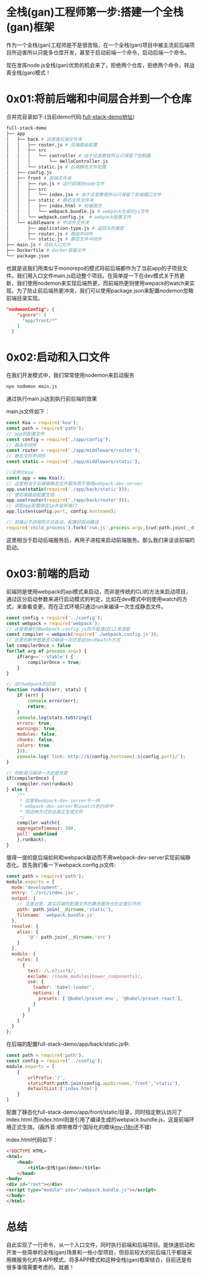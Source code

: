 # 全栈(gan)工程师第一步:搭建一个全栈(gan)框架
作为一个全栈(gan)工程师是不是很苦恼，在一个全栈(gan)项目中被主流前后端项目所迫害所以只能多仓库开发，甚至于启动前端一个命令，启动后端一个命令。

现在发挥node.js全栈(gan)优势的机会来了，拒绝两个仓库，拒绝两个命令，转战真全栈(gan)模式！

# 0x01:将前后端和中间层合并到一个仓库
合并完目录如下:(当前demo代码:[full-stack-demo地址](https://github.com/zy445566/myBlog/tree/master/20190824fullstack/20190824make-full-stack-framework/full-stack-demo))
```sh
full-stack-demo
├── app
│   ├── back # 这里是后端文件夹
│   │   ├── router.js # 后端路由配置
│   │   ├── src
│   │   │   └── controller # 由于这是教程所以只保留了控制器
│   │   │       └── HelloController.js
│   │   └── static.js # 后端静态文件配置
│   ├── config.js
│   ├── front # 前端文件夹
│   │   ├── run.js # 运行前端的node文件
│   │   ├── src
│   │   │   └── index.jsx # 由于这是教程所以只保留了前端路口文件
│   │   ├── static # 静态文件文件夹
│   │   │   ├── index.html # 前端首页
│   │   │   └── webpack.bundle.js # webpack生成的js文件
│   │   └── webpack.config.js  # webpack配置文件
│   └── middleware # 中间件文件夹
│       ├── application-type.js # 返回头的类型
│       ├── router.js # 路由中间件
│       └── static.js # 静态文件中间件
├── main.js # 项目入口文件
├── Dockerfile # docker容器文件
└── package.json
```
也就是说我们用类似于monorepo的模式将前后端都作为了当前app的子项目文件。我们用入口文件main.js启动整个项目。在简单提一下在dev模式关于热更新，我们使用nodemon来实现后端热更，而前端热更则使用wepack的watch来实现。为了防止前后端热更冲突，我们可以使用package.json来配置nodemon忽略前端目录实现。
```json
"nodemonConfig": {
    "ignore": [
      "app/front/*"
    ]
  }
```

#  0x02:启动和入口文件
在我们开发模式中，我们常常使用nodemon来启动服务
```sh
npx nodemon main.js
```
通过执行main.js达到执行前后端的效果

main.js文件如下：
```js
const Koa = require('koa');
const path = require('path');
// app的配置文件
const config = require('./app/config');
// 路由中间件
const router = require('./app/middleware/router');
// 静态文件中间件
const static = require('./app/middleware/static');

//实例化koa 
const app = new Koa();
// 这里相当于后端做静态文件服务而不使用webpack-dev-server
app.use(static(require('./app/back/static')));
// 使后端路由配置生效
app.use(router(require('./app/back/router')));
// 读取app配置绑定ip并监听端口
app.listen(config.port, config.hostname);

// 前端以子进程的方式启动，配置好启动路径
require('child_process').fork('run.js',process.argv,{cwd:path.join(__dirname,'app','front')});
```
这里相当于启动后端服务后，再用子进程来启动前端服务。那么我们来谈谈前端的启动。

# 0x03:前端的启动
前端则是使用webpack的api模式来启动，而非是传统的CLI的方法来启动项目，通过区分启动参数来进行启动模式的判定，比如在dev模式中则使用watch的方式，来查看变更，而在正式环境只通过run来编译一次生成静态文件。
```js
const config = require('../config');
const webpack = require('webpack');
// 这里直接引用webpack.config.js而不是通过CLI来读取
const compiler = webpack(require('./webpack.config.js'));
// 这里判断参数是否只编译一次还是走dev的watch方式
let compilerOnce = false
for(let arg of process.argv) {
    if(arg=='--stable') {
        compilerOnce = true;
    }
}

// 运行webpack的回调
function runBack(err, stats) {
    if (err) {
        console.error(err);
        return;
    }
    console.log(stats.toString({
    errors: true,
    warnings: true,
    modules: false,
    chunks: false,
    colors: true
    }));
    console.log(`link: http://${config.hostname}:${config.port}/`);
}

// 判断是只编译一次还是热更
if(compilerOnce) {
    compiler.run(runBack)
} else {
    /**
     * 这里和webpack-dev-server不一样
     * webpack-dev-server默认watch到内存中
     * 而这种方式则会真正生成文件
     */
    compiler.watch({
    aggregateTimeout: 300,
    poll: undefined
    },runBack);
}
```

值得一提的是后端如何和webpack联动而不用webpack-dev-server实现前端静态化。首先我们看一下webpack.config.js文件:
```js
const path = require('path');
module.exports = {
  mode:'development',
  entry: './src/index.jsx',
  output: {
    // 注意这里，其实后端的配置文件的静态服务也在这里打开的
    path: path.join(__dirname,'static'),
    filename: 'webpack.bundle.js'
  },
  resolve: {
    alias: {
        '@': path.join(__dirname,'src')
    }
  },
  module: {
    rules: [
      {
        test: /\.m?jsx?$/,
        exclude: /(node_modules|bower_components)/,
        use: {
          loader: 'babel-loader',
          options: {
            presets: ['@babel/preset-env', '@babel/preset-react'],
          }
        }
      }
    ]
  }
};
```
在后端的配置full-stack-demo/app/back/static.js中:
```js
const path = require('path');
const config = require('../config');
module.exports = [
    {
        urlPrefix:'/',
        staticPath:path.join(config.appDirname,'front','static'),
        defaultList:['index.html']
    }
]
```
配置了静态化full-stack-demo/app/front/static/目录，同时指定默认访问了index.html.而index.html则是引用了编译生成的webpack.bundle.js，这是前端环境正式生效。(画外音:顺带推荐个国际化的模块[my-i18n](https://www.npmjs.com/package/my-i18n)还不错)

index.html代码如下：
```html
<!DOCTYPE HTML>
<html>
    <head>
        <title>全栈(gan)demo</title>
    </head>
<body>
<div id="root"></div>
<script type="module" src="/webpack.bundle.js"></script>
</body>
</html>
```

# 总结
自此实现了一行命令，从一个入口文件，同时执行前端和后端项目。能快速启动和开发一些简单的全栈(gan)场景和一些小型项目，但目前较大的前后端几乎都是采用微服务化的多APP模式，将多APP模式和这种全栈(gan)框架结合，目前还是有很多事情需要考虑的。就酱！
